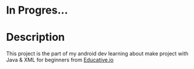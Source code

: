 # In Progres...

# Description

This project is the part of my android dev learning about make project with Java & XML for beginners from [Educative.io](https://www.educative.io/)
